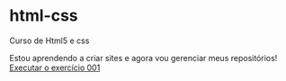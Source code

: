 # html-css
 Curso de Html5 e css

Estou aprendendo a criar sites e agora vou gerenciar meus repositórios!
<a href="https://marcosabbade.github.io/html-css/exercicios/ex001/index.html">Executar o exercício 001